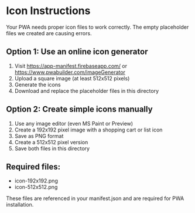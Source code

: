 # Icon Instructions

Your PWA needs proper icon files to work correctly. The empty placeholder files we created are causing errors.

## Option 1: Use an online icon generator

1. Visit https://app-manifest.firebaseapp.com/ or https://www.pwabuilder.com/imageGenerator
2. Upload a square image (at least 512x512 pixels)
3. Generate the icons
4. Download and replace the placeholder files in this directory

## Option 2: Create simple icons manually

1. Use any image editor (even MS Paint or Preview)
2. Create a 192x192 pixel image with a shopping cart or list icon
3. Save as PNG format
4. Create a 512x512 pixel version
5. Save both files in this directory

## Required files:
- icon-192x192.png
- icon-512x512.png

These files are referenced in your manifest.json and are required for PWA installation.
